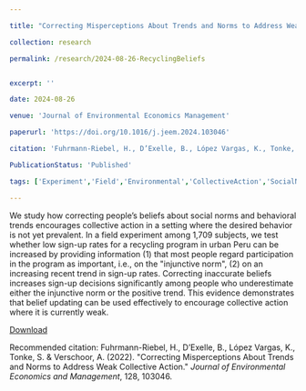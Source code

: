 ```yaml
---

title: "Correcting Misperceptions About Trends and Norms to Address Weak Collective Action"

collection: research

permalink: /research/2024-08-26-RecyclingBeliefs


excerpt: ''

date: 2024-08-26

venue: 'Journal of Environmental Economics Management'

paperurl: 'https://doi.org/10.1016/j.jeem.2024.103046'

citation: 'Fuhrmann-Riebel, H., D’Exelle, B., López Vargas, K., Tonke, S. & Verschoor, A. (2022). &quot;Correcting Misperceptions About Trends and Norms to Address Weak Collective Action.&quot; <i>Journal of Environmental Economics and Management</i>, 128, 103046.'

PublicationStatus: 'Published'

tags: ['Experiment','Field','Environmental','CollectiveAction','SocialNorms','Beliefs']

---
```

We study how correcting people’s beliefs about social norms and behavioral trends encourages collective action in a setting where the desired behavior is not yet prevalent. In a field experiment among 1,709 subjects, we test whether low sign-up rates for a recycling program in urban Peru can be increased by providing information (1) that most people regard participation in the program as important, i.e., on the "injunctive norm", (2) on an increasing recent trend in sign-up rates. Correcting inaccurate beliefs increases sign-up decisions significantly among people who underestimate either the injunctive norm or the positive trend. This evidence demonstrates that belief updating can be used effectively to encourage collective action where it is currently weak.

[Download](https://ssrn.com/abstract=4311583)

Recommended citation: Fuhrmann-Riebel, H., D’Exelle, B., López Vargas, K., Tonke, S. & Verschoor, A. (2022). &quot;Correcting Misperceptions About Trends and Norms to Address Weak Collective Action.&quot; <i>Journal of Environmental Economics and Management</i>, 128, 103046.
